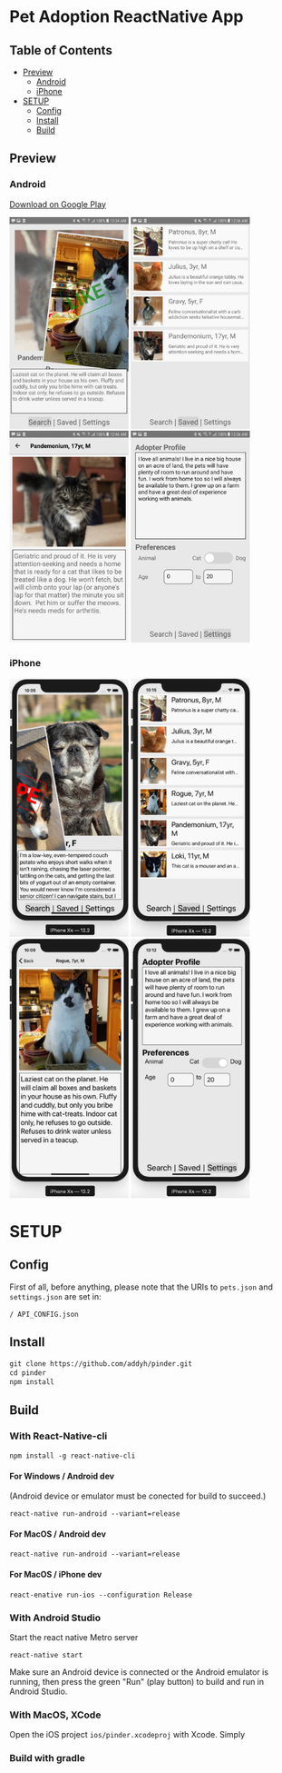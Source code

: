 # Pet Adoption ReactNative App

## Table of Contents
* [Preview](#preview)
  * [Android](#android)
  * [iPhone](#iphone)
* [SETUP](#setup)
  * [Config](#config)
  * [Install](#install)
  * [Build](#build)

## Preview

### Android
[Download on Google Play](https://play.google.com/store/apps/details?id=com.github.addyh.pinder)

<img src="./images/screenshot1.jpg" width="210" /> <img src="./images/screenshot2.jpg" width="210" /> <img src="./images/screenshot3.jpg" width="210" /> <img src="./images/screenshot4.jpg" width="210" />

### iPhone
<img src="./images/screenshot1-iphone.png" width="210" /> <img src="./images/screenshot2-iphone.png" width="210" /> <img src="./images/screenshot3-iphone.png" width="210" /> <img src="./images/screenshot4-iphone.png" width="210" />

# SETUP

## Config
First of all, before anything, please note that the URIs to `pets.json` and `settings.json` are set in:
```
/ API_CONFIG.json
```
## Install
```
git clone https://github.com/addyh/pinder.git
cd pinder
npm install
```

## Build

### With React-Native-cli
```
npm install -g react-native-cli
```
#### For Windows / Android dev
(Android device or emulator must be conected for build to succeed.)
```
react-native run-android --variant=release
```
#### For MacOS / Android dev
```
react-native run-android --variant=release
```
#### For MacOS / iPhone dev
```
react-enative run-ios --configuration Release
```

### With Android Studio
Start the react native Metro server
```
react-native start
```
Make sure an Android device is connected or the Android emulator is running, then press the green "Run" (play button) to build and run in Android Studio.

### With MacOS, XCode
Open the iOS project `ios/pinder.xcodeproj` with Xcode. Simply 

### Build with gradle
